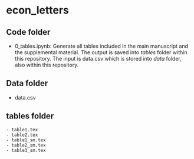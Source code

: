 # econ_letters

## Code folder

- 0_tables.ipynb: Generate all tables included in the main manuscript and  the supplemental material. The output is saved into *tables* folder within this repository. The input is data.csv which is stored into *data* folder, also within this repository.

## Data folder

- data.csv


## tables folder
    - table1.tex
    - table2.tex 
    - table1_sm.tex
    - table2_sm.tex
    - table3_sm.tex